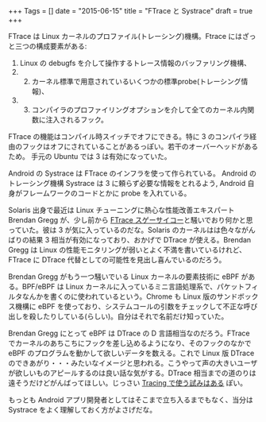 +++
Tags = []
date = "2015-06-15"
title = "FTrace と Systrace"
draft = true
+++

FTrace は Linux カーネルのプロファイル(トレーシング)機構。Ftrace にはざっと三つの構成要素がある:
1. Linux の debugfs を介して操作するトレース情報のバッファリング機構、
2. 2. カーネル標準で用意されているいくつかの標準probe(トレーシング情報)、
3. 3. コンパイラのプロファイリングオプションを介して全てのカーネル内関数に注入されるフック。

FTrace の機能はコンパイル時スイッチでオフにできる。特に 3 のコンパイラ経由のフックはオフにされていることがあるっぽい。若干のオーバーヘッドがあるため。
手元の Ubuntu では 3 は有効になっていた。

Android の Systrace は FTrace のインフラを使って作られている。
Android のトレーシング機構 Systrace は 3 に頼らず必要な情報をとれるよう, Android 自身がフレームワークのコードとかに probe を入れている。

Solaris 出身で最近は Linux チューニングに熱心な性能改善エキスパート Brendan Gregg が、少し前から [FTrace スゲーサイコー](https://lwn.net/Articles/608497/)と騒いでおり何かと思っていた。彼は 3 が気に入っているのだな。Solaris のカーネルはは色々ながんばりの結果 3 相当が有効になっており、おかげで DTrace が使える。Brendan Gregg は Linux の性能モニタリングが弱いとよく不満を書いているけれど、FTrace に DTrace 代替としての可能性を見出し喜んでいるのだろう。

Brendan Gregg がもう一つ騒いでいる Linux カーネルの要素技術に eBPF がある。BPF/eBPF は Linux カーネルに入っているミニ言語処理系で、パケットフィルタなんかを書くのに使われているという。Chrome も Linux 版のサンドボックス機構に eBPF を使っており、システムコールの引数をチェックして不正な呼び出しを殺したりしている(らしい)。自分はそれで名前だけ知っていた。

Brendan Gregg にとって eBPF は DTrace の D 言語相当なのだろう。FTrace でカーネルのあちこちにフックを差し込めるようになり、そのフックのなかで eBPF のプログラムを動かして欲しいデータを数える。これで Linux 版 DTrace のできあがり・・・みたいなイメージと思われる。こうやって声の大きいユーザが欲しいものアピールするのは良い話な気がする。DTrace 相当までの道のりは遠そうだけどがんばってほしい。じっさい [Tracing で使う試みはある](https://lwn.net/Articles/599755/) ぽい。

もっとも Android アプリ開発者としてはそこまで立ち入るまでもなく、当分は Systrace をよく理解しておく方がよさげだな。
